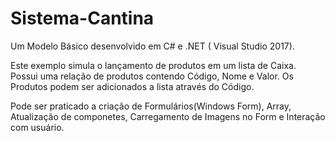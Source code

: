 # Sistema-Cantina
Um Modelo Básico desenvolvido em C# e .NET ( Visual Studio 2017).


Este exemplo simula o lançamento de produtos em um lista de Caixa. 
Possui uma relação de produtos contendo Código, Nome e Valor. Os Produtos podem ser adicionados a lista através do Código.

Pode ser praticado a criação de Formulários(Windows Form), Array, Atualização de componetes, Carregamento de Imagens no Form e Interação com usuário.
